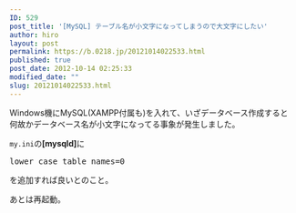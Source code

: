```yaml
---
ID: 529
post_title: '[MySQL] テーブル名が小文字になってしまうので大文字にしたい'
author: hiro
layout: post
permalink: https://b.0218.jp/20121014022533.html
published: true
post_date: 2012-10-14 02:25:33
modified_date: ""
slug: 20121014022533.html
---
```

Windows機にMySQL(XAMPP付属も)を入れて、いざデータベース作成すると
何故かデータベース名が小文字になってる事象が発生しました。

<code>my.ini</code>の<b>[mysqld]</b>に
<pre class="prettyprint linenums">lower_case_table_names=0</pre>
を追加すれば良いとのこと。

あとは再起動。